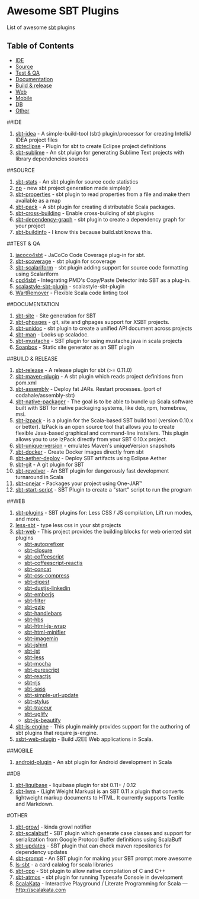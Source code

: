 Awesome SBT Plugins
===================

List of awesome [sbt](http://www.scala-sbt.org/) plugins

## Table of Contents

<!-- MarkdownTOC depth=4 -->

 - [IDE](#ide)
 - [Source](#source)
 - [Test & QA](#test--qa)
 - [Documentation](#documentation)
 - [Build & release](#build--release)
 - [Web](#web)
 - [Mobile](#mobile)
 - [DB](#db)
 - [Other](#other)

<!-- /MarkdownTOC -->

##IDE
1. [sbt-idea](https://github.com/mpeltonen/sbt-idea) -  A simple-build-tool (sbt) plugin/processor for creating IntelliJ IDEA project files
1. [sbteclipse](https://github.com/typesafehub/sbteclipse) -  Plugin for sbt to create Eclipse project definitions
1. [sbt-sublime](https://github.com/orrsella/sbt-sublime) -  An sbt pluign for generating Sublime Text projects with library dependencies sources


##SOURCE
1. [sbt-stats](https://github.com/orrsella/sbt-stats) -  An sbt plugin for source code statistics
1. [np](https://github.com/softprops/np) -  new sbt project generation made simple(r)
1. [sbt-properties](https://github.com/sbt/sbt-properties) -  sbt plugin to read properties from a file and make them available as a map
1. [sbt-pack](https://github.com/xerial/sbt-pack) -  A sbt plugin for creating distributable Scala packages.
1. [sbt-cross-building](https://github.com/jrudolph/sbt-cross-building/) -  Enable cross-building of sbt plugins
1. [sbt-dependency-graph](https://github.com/jrudolph/sbt-dependency-graph) -  sbt plugin to create a dependency graph for your project
1. [sbt-buildinfo](https://github.com/sbt/sbt-buildinfo) -  I know this because build.sbt knows this.


##TEST & QA
1. [jacoco4sbt](https://github.com/sbt/jacoco4sbt) -  JaCoCo Code Coverage plug-in for sbt.
1. [sbt-scoverage](https://github.com/scoverage/sbt-scoverage#coveralls) -  sbt plugin for scoverage
1. [sbt-scalariform](https://github.com/sbt/sbt-scalariform) -  sbt plugin adding support for source code formatting using Scalariform
1. [cpd4sbt](https://github.com/sbt/cpd4sbt) -  Integrating PMD's Copy/Paste Detector into SBT as a plug-in.
1. [scalastyle-sbt-plugin](https://github.com/scalastyle/scalastyle-sbt-plugin) -  scalastyle-sbt-plugin
1. [WartRemover](https://github.com/puffnfresh/wartremover) - Flexible Scala code linting tool


##DOCUMENTATION
1. [sbt-site](https://github.com/sbt/sbt-site) -  Site generation for SBT
1. [sbt-ghpages](https://github.com/sbt/sbt-ghpages) -  git, site and ghpages support for XSBT projects.
1. [sbt-unidoc](https://github.com/sbt/sbt-unidoc) -  sbt plugin to create a unified API document across projects
1. [sbt-man](https://github.com/sbt/sbt-man) -  Looks up scaladoc.
1. [sbt-mustache](https://github.com/michaeldfallen/sbt-mustache) -  SBT plugin for using mustache.java in scala projects
1. [Soapbox](https://github.com/arnolddevos/Soapbox) -  Static site generator as an SBT plugin


##BUILD & RELEASE
1. [sbt-release](https://github.com/sbt/sbt-release) -  A release plugin for sbt (>= 0.11.0)
1. [sbt-maven-plugin](https://github.com/shivawu/sbt-maven-plugin) -  A sbt plugin which reads project definitions from pom.xml
1. [sbt-assembly](https://github.com/sbt/sbt-assembly) -  Deploy fat JARs. Restart processes. (port of codahale/assembly-sbt)
1. [sbt-native-packager](https://github.com/sbt/sbt-native-packager) - The goal is to be able to bundle up Scala software built with SBT for native packaging systems, like deb, rpm, homebrew, msi.
1. [sbt-izpack](http://software.clapper.org/sbt-izpack/) -  is a plugin for the Scala-based SBT build tool (version 0.10.x or better). IzPack is an open source tool that allows you to create flexible Java-based graphical and command-line installers. This plugin allows you to use IzPack directly from your SBT 0.10.x project.
1. [sbt-unique-version](https://github.com/sbt/sbt-unique-version) -  emulates Maven's uniqueVersion snapshots
1. [sbt-docker](https://github.com/marcuslonnberg/sbt-docker) -  Create Docker images directly from sbt
1. [sbt-aether-deploy](https://github.com/arktekk/sbt-aether-deploy) -  Deploy SBT artifacts using Eclipse Aether
1. [sbt-git](https://github.com/sbt/sbt-git) -  A git plugin for SBT
1. [sbt-revolver](https://github.com/spray/sbt-revolver) - An SBT plugin for dangerously fast development turnaround in Scala
1. [sbt-onejar](https://github.com/sbt/sbt-onejar) - Packages your project using One-JAR™
1. [sbt-start-script](https://github.com/sbt/sbt-start-script) - SBT Plugin to create a "start" script to run the program


##WEB
1. [sbt-plugins](https://github.com/untyped/sbt-plugins) -  SBT plugins for: Less CSS / JS compilation, Lift run modes, and more.
1. [less-sbt](https://github.com/softprops/less-sbt) -  type less css in your sbt projects
1. [sbt-web](https://github.com/sbt/sbt-web) - This project provides the building blocks for web oriented sbt plugins
    * [sbt-autoprefixer](https://github.com/matthewrennie/sbt-autoprefixer)
    * [sbt-closure](https://github.com/ground5hark/sbt-closure#sbt-closure)
    * [sbt-coffeescript](https://github.com/sbt/sbt-coffeescript#sbt-coffeescript)
    * [sbt-coffeescript-reactjs](https://github.com/ShaggyYeti/sbt-coffeescript-reactjs)
    * [sbt-concat](https://github.com/ground5hark/sbt-concat#sbt-concat)
    * [sbt-css-compress](https://github.com/ground5hark/sbt-css-compress#sbt-css-compress)
    * [sbt-digest](https://github.com/sbt/sbt-digest#sbt-digest)
    * [sbt-dustjs-linkedin](https://github.com/jmparsons/sbt-dustjs-linkedin)
    * [sbt-emberjs](https://github.com/dwickern/sbt-emberjs)
    * [sbt-filter](https://github.com/rgcottrell/sbt-filter)
    * [sbt-gzip](https://github.com/sbt/sbt-gzip#sbt-gzip)
    * [sbt-handlebars](https://github.com/Amadeus82/sbt-handlebars)
    * [sbt-hbs](https://github.com/bicouy0/sbt-hbs)
    * [sbt-html-js-wrap](https://github.com/kolloch/sbt-html-js-wrap)
    * [sbt-html-minifier](https://github.com/rgcottrell/sbt-html-minifier)
    * [sbt-imagemin](https://github.com/rgcottrell/sbt-imagemin)
    * [sbt-jshint](https://github.com/sbt/sbt-jshint#sbt-jshint)
    * [sbt-jst](https://github.com/matthewrennie/sbt-jst)
    * [sbt-less](https://github.com/sbt/sbt-less#sbt-less)
    * [sbt-mocha](https://github.com/sbt/sbt-mocha)
    * [sbt-purescript](https://github.com/eamelink/sbt-purescript)
    * [sbt-reactjs](https://github.com/ddispaltro/sbt-reactjs)
    * [sbt-rjs](https://github.com/sbt/sbt-rjs#sbt-rjs)
    * [sbt-sass](https://github.com/ShaggyYeti/sbt-sass)
    * [sbt-simple-url-update](https://github.com/neomaclin/sbt-simple-url-update#sbt-simple-url-update)
    * [sbt-stylus](https://github.com/sbt/sbt-stylus)
    * [sbt-traceur](https://github.com/arielscarpinelli/sbt-traceur)
    * [sbt-uglify](https://github.com/sbt/sbt-uglify)
    * [sbt-js-beautify](https://github.com/meloniasty/sbt-js-beautify)
1. [sbt-js-engine](https://github.com/sbt/sbt-js-engine) - This plugin mainly provides support for the authoring of sbt plugins that require js-engine.
1. [xsbt-web-plugin](https://github.com/earldouglas/xsbt-web-plugin) -  Build J2EE Web applications in Scala.


##MOBILE
1. [android-plugin](https://github.com/jberkel/android-plugin) -  An sbt plugin for Android development in Scala


##DB
1. [sbt-liquibase](https://github.com/bigtoast/sbt-liquibase) -  liquibase plugin for sbt 0.11+ / 0.12
1. [sbt-lwm](http://software.clapper.org/sbt-lwm/) -  (Light Weight Markup) is an SBT 0.11.x plugin that converts lightweight markup documents to HTML. It currently supports Textile and Markdown.

#OTHER
1. [sbt-growl](https://github.com/freekh/sbt-growl) - kinda growl notifier
1. [sbt-scalabuff](https://github.com/sbt/sbt-scalabuff) -  SBT plugin which generate case classes and support for serialization from Google Protocol Buffer definitions using ScalaBuff
1. [sbt-updates](https://github.com/rtimush/sbt-updates) -  SBT plugin that can check maven repositories for dependency updates
1. [sbt-prompt](https://github.com/agemooij/sbt-prompt) -  An SBT plugin for making your SBT prompt more awesome
1. [ls-sbt](https://github.com/softprops/ls) - a card calalog for scala libraries
1. [sbt-cpp](https://github.com/d40cht/sbt-cpp) -  Sbt plugin to allow native compilation of C and C++
1. [sbt-atmos](https://github.com/sbt/sbt-atmos) -  sbt plugin for running Typesafe Console in development
1. [ScalaKata](https://github.com/MasseGuillaume/ScalaKata) - Interactive Playground / Literate Programming for Scala — http://scalakata.com
